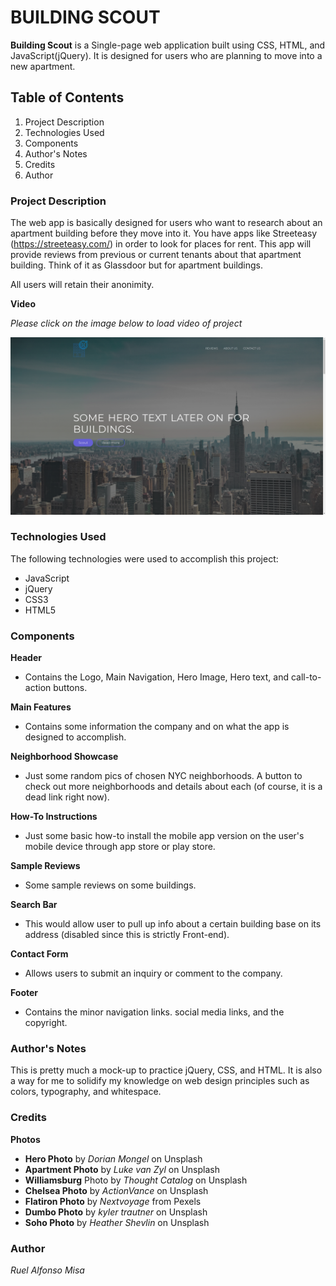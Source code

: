 # BUILDING SCOUT #

**Building Scout** is a Single-page web application built using CSS, HTML, and JavaScript(jQuery). It is designed for users who are planning to move into a new apartment. 

## Table of Contents ##

1. Project Description
1. Technologies Used
1. Components 
1. Author's Notes 
1. Credits
1. Author 

### Project Description ###

The web app is basically designed for users who want to research about an apartment building before they move into it. You have apps like Streeteasy (https://streeteasy.com/) in order to look for places for rent. This app will provide reviews from previous or current tenants about that apartment building. Think of it as Glassdoor but for apartment buildings. 

All users will retain their anonimity.

**Video**

_Please click on the image below to load video of project_

[![Building Scout Video](./resources/img/video-img.png)](https://www.useloom.com/share/1f79bbfc47ae49f28e61a68ff5b116a3)

### Technologies Used ###

The following technologies were used to accomplish this project:

* JavaScript
* jQuery
* CSS3
* HTML5

### Components ###

**Header** 
  * Contains the Logo, Main Navigation, Hero Image, Hero text, and call-to-action buttons.

**Main Features**
  * Contains some information the company and on what the app is designed to accomplish.

**Neighborhood  Showcase**
  * Just some random pics of chosen NYC neighborhoods. A button to check out more neighborhoods and details about each (of course, it is a dead link right now).

**How-To Instructions**
  * Just some basic how-to install the mobile app version on the user's mobile device through app store or play store. 

**Sample Reviews**
  * Some sample reviews on some buildings.

**Search Bar**
  * This would allow user to pull up info about a certain building base on its address (disabled since this is strictly Front-end).

**Contact Form**
  * Allows users to submit an inquiry or comment to the company.

**Footer**
  * Contains the minor navigation links. social media links, and the copyright. 


### Author's Notes ###

This is pretty much a mock-up to practice jQuery, CSS, and HTML. It is also a way for me to solidify my knowledge on web design principles such as colors, typography, and whitespace. 

### Credits ###

**Photos**

* **Hero Photo** by _Dorian Mongel_ on Unsplash
* **Apartment Photo** by _Luke van Zyl_ on Unsplash
* **Williamsburg** Photo by _Thought Catalog_ on Unsplash
* **Chelsea Photo** by _ActionVance_ on Unsplash
* **Flatiron Photo** by _Nextvoyage_ from Pexels
* **Dumbo Photo** by _kyler trautner_ on Unsplash
* **Soho Photo** by _Heather Shevlin_ on Unsplash


### Author ###

_Ruel Alfonso Misa_